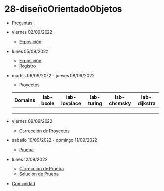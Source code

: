 # 28-diseñoOrientadoObjetos

- [Preguntas](https://escuela.it/master-programacion-diseno-software)
- viernes 02/09/2022
  - [Exposición](https://escuela.it/master-programacion-diseno-software)
- lunes 05/09/2022
  - [Exposición](https://escuela.it/master-programacion-diseno-software)
  - [Registro](https://forms.gle/5fCewAAD4oFMB9Jf6)
- martes 06/09/2022 - jueves 08/09/2022
  - Proyectos
  
  |Domains|lab-boole|lab-lovalace|lab-turing|lab-chomsky|lab-dijkstra|
  |-------|---------|------------|----------|-----------|--------------|
  |       |         |            |          |           |              |
  |       |         |            |          |           |              |
  |       |         |            |          |           |              |
- viernes 09/09/2022
  - [Corrección de Proyectos](https://escuela.it/master-programacion-diseno-software)
- sabado 10/09/2022 - domingo 11/09/2022
  - [Prueba](https://forms.gle/TdFcHzMEcGYZ7WXC7)
- lunes 12/09/2022
  - [Corrección de Prueba](https://escuela.it/master-programacion-diseno-software)
  - [Solución de Prueba](https://docs.google.com/spreadsheets/d/1Uwtqa5VdD5wK2X7eLgkS6_th16aPnsW8pa5Ft2TyLPo/edit#gid=0)
- [Comunidad](https://app.slack.com/client/T02S3KYD464/C02TPRHV4DC)